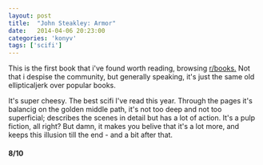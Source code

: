 ```yaml
---
layout: post
title:  "John Steakley: Armor"
date:   2014-04-06 20:23:00
categories: 'konyv'
tags: ['scifi']
---
```


This is the first book that i've found worth reading, browsing <a href="http://www.reddit.com/r/books/comments/22p8tk/just_reread_armor_by_john_steakly_still_as/">r/books.</a> Not that i despise the community, but generally speaking, it's just the same old ellipticaljerk over popular books.

It's super cheesy. The best scifi I've read this year. Through the pages it's balancig on the golden middle path, it's not too deep and not too superficial; describes the scenes in detail but has a lot of action. It's a pulp fiction, all right? But damn, it makes you belive that it's a lot more, and keeps this illusion till the end - and a bit after that.

<h4>8/10</h4>
